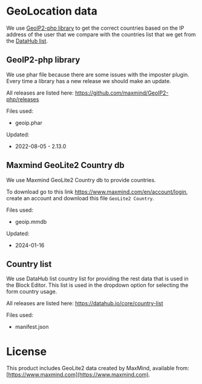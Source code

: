 # GeoLocation data

We use [GeoIP2-php library](https://github.com/maxmind/GeoIP2-php) to get the correct countries based on the IP address of the user that we compare with the countries list that we get from the [DataHub list](https://datahub.io/core/country-list).

## GeoIP2-php library

We use phar file because there are some issues with the imposter plugin.
Every time a library has a new release we should make an update.

All releases are listed here: https://github.com/maxmind/GeoIP2-php/releases

Files used:

- geoip.phar

Updated:

- 2022-08-05 - 2.13.0

## Maxmind GeoLite2 Country db

We use Maxmind GeoLite2 Country db to provide countries.

To download go to this link https://www.maxmind.com/en/account/login, create an account and download this file `GeoLite2 Country`.

Files used:

- geoip.mmdb

Updated:

- 2024-01-16

## Country list

We use DataHub list country list for providing the rest data that is used in the Block Editor. This list is used in the dropdown option for selecting the form country usage.

All releases are listed here: https://datahub.io/core/country-list

Files used:

- manifest.json

# License

This product includes GeoLite2 data created by MaxMind, available from: [https://www.maxmind.com](https://www.maxmind.com).
